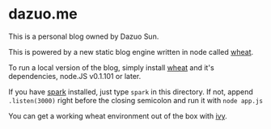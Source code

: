 # dazuo.me

This is a personal blog owned by Dazuo Sun.

This is powered by a new static blog engine written in node called [wheat][].

To run a local version of the blog, simply install [wheat][] and it's dependencies, node.JS v0.1.101 or later.

If you have [spark][] installed, just type `spark` in this directory.  If not, append `.listen(3000)` right before the closing semicolon and run it with `node app.js`

You can get a working wheat environment out of the box with [ivy][].

[wheat]: http://github.com/creationix/wheat
[ivy]: http://github.com/creationix/ivy
[spark]: http://github.com/senchalabs/spark

